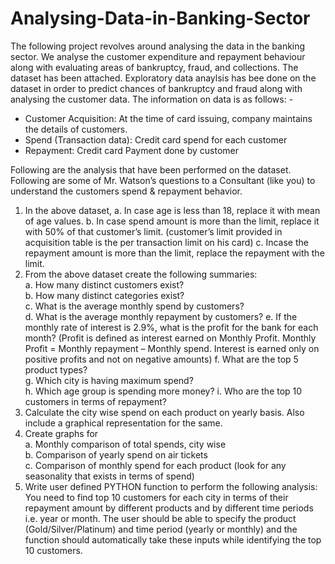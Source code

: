 # Analysing-Data-in-Banking-Sector

The following project revolves around analysing the data in the banking sector. We analyse the customer expenditure and repayment behaviour along with evaluating areas of bankruptcy, fraud, and collections. The dataset has been attached. Exploratory data anaylsis has bee done on the dataset in order to predict chances of bankruptcy and fraud along with analysing the customer data. The information on data is as follows: - 

* Customer Acquisition: At the time of card issuing, company maintains the details of customers.
* Spend (Transaction data): Credit card spend for each customer
* Repayment: Credit card Payment done by customer

Following are the analysis that have been performed on the dataset. 
Following are some of Mr. Watson’s questions to a Consultant (like you) to understand the customers spend & repayment behavior. 
1. In the above dataset, 
a. In case age is less than 18, replace it with mean of age values.
b. In case spend amount is more than the limit, replace it with 50% of that customer’s limit. (customer’s limit provided in acquisition table is the per transaction limit on his card) 
c. Incase the repayment amount is more than the limit, replace the repayment with the limit. 
2. From the above dataset create the following summaries:  
a. How many distinct customers exist?  
b. How many distinct categories exist?  
c. What is the average monthly spend by customers?  
d. What is the average monthly repayment by customers? 
e. If the monthly rate of interest is 2.9%, what is the profit for the bank for each month? (Profit is defined as interest earned on Monthly Profit. Monthly Profit = Monthly repayment – Monthly spend. Interest is earned only on positive profits and not on negative amounts)
f. What are the top 5 product types?  
g. Which city is having maximum spend?  
h. Which age group is spending more money? 
i. Who are the top 10 customers in terms of repayment?
3. Calculate the city wise spend on each product on yearly basis. Also include a graphical representation for the same.
4. Create graphs for  
a. Monthly comparison of total spends, city wise  
b. Comparison of yearly spend on air tickets  
c. Comparison of monthly spend for each product (look for any seasonality that exists in terms of spend)
5. Write user defined PYTHON function to perform the following analysis: You need to find top 10 customers for each city in terms of their repayment amount by different products and by different time periods i.e. year or month. The user should be able to specify the product (Gold/Silver/Platinum) and time period (yearly or monthly) and the function should automatically take these inputs while identifying the top 10 customers.
